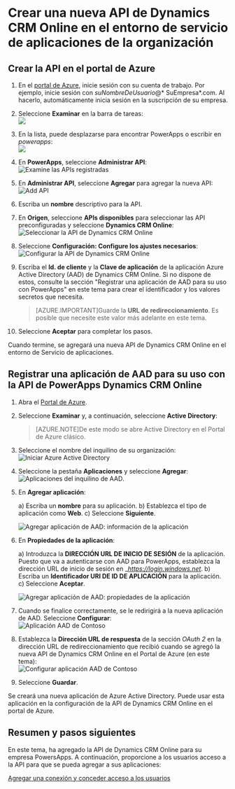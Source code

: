 <properties
	pageTitle="Agregar la API de Dynamics CRM Online a PowerApps Enterprise | Microsoft Azure"
	description="Crear o configurar una nueva API de Dynamics CRM Online en el entorno de servicio de aplicaciones de la organización"
	services=""
    suite="powerapps"
	documentationCenter=""
	authors="schabungbam"
	manager="dwrede"
	editor=""/>

<tags
   ms.service="powerapps"
   ms.devlang="na"
   ms.topic="article"
   ms.tgt_pltfrm="na"
   ms.workload="na"
   ms.date="11/25/2015"
   ms.author="sameerch"/>

# Crear una nueva API de Dynamics CRM Online en el entorno de servicio de aplicaciones de la organización

## Crear la API en el portal de Azure

1. En el [portal de Azure](https://portal.azure.com), inicie sesión con su cuenta de trabajo. Por ejemplo, inicie sesión con *suNombreDeUsuario*@* SuEmpresa*.com. Al hacerlo, automáticamente inicia sesión en la suscripción de su empresa.

2. Seleccione **Examinar** en la barra de tareas:  
![][1]

3. En la lista, puede desplazarse para encontrar PowerApps o escribir en *powerapps*:  
![][2]

4. En **PowerApps**, seleccione **Administrar API**:  
![Examine las APIs registradas][3]

5. En **Administrar API**, seleccione **Agregar** para agregar la nueva API:  
![Add API][4]

6. Escriba un **nombre** descriptivo para la API.

7. En **Origen**, seleccione **APIs disponibles** para seleccionar las API preconfiguradas y seleccione **Dynamics CRM Online**:  
![Seleccionar la API de Dynamics CRM Online][5]

8. Seleccione **Configuración: Configure los ajustes necesarios**:  
![Configurar la API de Dynamics CRM Online][6]

9. Escriba el **Id. de cliente** y la **Clave de aplicación** de la aplicación Azure Active Directory (AAD) de Dynamics CRM Online. Si no dispone de estos, consulte la sección "Registrar una aplicación de AAD para su uso con PowerApps" en este tema para crear el identificador y los valores secretos que necesita.

	> [AZURE.IMPORTANT]Guarde la **URL de redireccionamiento**. Es posible que necesite este valor más adelante en este tema.

10. Seleccione **Aceptar** para completar los pasos.

Cuando termine, se agregará una nueva API de Dynamics CRM Online en el entorno de Servicio de aplicaciones.

## Registrar una aplicación de AAD para su uso con la API de PowerApps Dynamics CRM Online

1. Abra el [Portal de Azure](https://portal.azure.com).

2. Seleccione **Examinar** y, a continuación, seleccione **Active Directory**:

	> [AZURE.NOTE]De este modo se abre Active Directory en el Portal de Azure clásico.

3. Seleccione el nombre del inquilino de su organización:  
![Iniciar Azure Active Directory][7]

4. Seleccione la pestaña **Aplicaciones** y seleccione **Agregar**:  
![Aplicaciones del inquilino de AAD][8].

5. En **Agregar aplicación**:

	a) Escriba un **nombre** para su aplicación. b) Establezca el tipo de aplicación como **Web**. c) Seleccione **Siguiente**.

	![Agregar aplicación de AAD: información de la aplicación][9]

6. En **Propiedades de la aplicación**:

	a) Introduzca la **DIRECCIÓN URL DE INICIO DE SESIÓN** de la aplicación. Puesto que va a autenticarse con AAD para PowerApps, establezca la dirección URL de inicio de sesión en \__https://login.windows.net_. b) Escriba un **Identificador URI DE ID DE APLICACIÓN** para la aplicación. c) Seleccione **Aceptar**.

	![Agregar aplicación de AAD: propiedades de la aplicación][10]

7. Cuando se finalice correctamente, se le redirigirá a la nueva aplicación de AAD. Seleccione **Configurar**:  
![Aplicación AAD de Contoso][11]

8. Establezca la **Dirección URL de respuesta** de la sección _OAuth 2_ en la dirección URL de redireccionamiento que recibió cuando se agregó la nueva API de Dynamics CRM Online en el Portal de Azure (en este tema):  
![Configurar aplicación AAD de Contoso][12]

9. Seleccione **Guardar**.

Se creará una nueva aplicación de Azure Active Directory. Puede usar esta aplicación en la configuración de la API de Dynamics CRM Online en el portal de Azure.

## Resumen y pasos siguientes
En este tema, ha agregado la API de Dynamics CRM Online para su empresa PowersApps. A continuación, proporcione a los usuarios acceso a la API para que se pueda agregar a sus aplicaciones:

[Agregar una conexión y conceder acceso a los usuarios](powerapps-manage-api-connection-user-access.md)

<!-- References -->

[1]: ./media/powerapps-create-api-crmonline/browseall.png
[2]: ./media/powerapps-create-api-crmonline/allresources.png
[3]: ./media/powerapps-create-api-crmonline/browse-to-registered-apis.PNG
[4]: ./media/powerapps-create-api-crmonline/add-api.PNG
[5]: ./media/powerapps-create-api-crmonline/select-crmonline-api.PNG
[6]: ./media/powerapps-create-api-crmonline/configure-crmonline-settings.PNG
[7]: ./media/powerapps-create-api-crmonline/launch-aad.PNG
[8]: ./media/powerapps-create-api-crmonline/aad-tenant-applications.PNG
[9]: ./media/powerapps-create-api-crmonline/aad-tenant-applications-add-appinfo.PNG
[10]: ./media/powerapps-create-api-crmonline/aad-tenant-applications-add-app-properties.PNG
[11]: ./media/powerapps-create-api-crmonline/contoso-aad-app.PNG
[12]: ./media/powerapps-create-api-crmonline/contoso-aad-app-configure.PNG

<!----HONumber=AcomDC_1203_2015-->